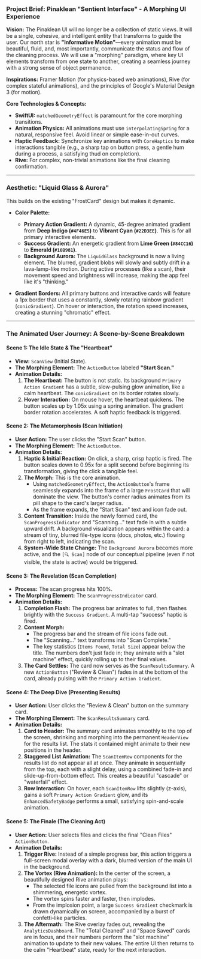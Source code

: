 ### **Project Brief: Pinaklean "Sentient Interface" - A Morphing UI Experience**

**Vision:** The Pinaklean UI will no longer be a collection of static views. It will be a single, cohesive, and intelligent entity that transforms to guide the user. Our north star is **"Informative Motion"**—every animation must be beautiful, fluid, and, most importantly, communicate the status and flow of the cleaning process. We will use a "morphing" paradigm, where key UI elements transform from one state to another, creating a seamless journey with a strong sense of object permanence.

**Inspirations:** Framer Motion (for physics-based web animations), Rive (for complex stateful animations), and the principles of Google's Material Design 3 (for motion).

**Core Technologies & Concepts:**
*   **SwiftUI:** `matchedGeometryEffect` is paramount for the core morphing transitions.
*   **Animation Physics:** All animations must use `interpolatingSpring` for a natural, responsive feel. Avoid linear or simple ease-in-out curves.
*   **Haptic Feedback:** Synchronize key animations with `CoreHaptics` to make interactions tangible (e.g., a sharp tap on button press, a gentle hum during a process, a satisfying thud on completion).
*   **Rive:** For complex, non-trivial animations like the final cleaning confirmation.

---

### **Aesthetic: "Liquid Glass & Aurora"**

This builds on the existing "FrostCard" design but makes it dynamic.

*   **Color Palette:**
    *   **Primary Action Gradient:** A dynamic, 45-degree animated gradient from **Deep Indigo (`#4F46E5`)** to **Vibrant Cyan (`#22D3EE`)**. This is for all primary interactive elements.
    *   **Success Gradient:** An energetic gradient from **Lime Green (`#84CC16`)** to **Emerald (`#10B981`)**.
    *   **Background Aurora:** The `LiquidGlass` background is now a living element. The blurred, gradient blobs will slowly and subtly drift in a lava-lamp-like motion. During active processes (like a scan), their movement speed and brightness will increase, making the app feel like it's "thinking."

*   **Gradient Borders:** All primary buttons and interactive cards will feature a 1px border that uses a constantly, slowly rotating rainbow gradient (`conicGradient`). On hover or interaction, the rotation speed increases, creating a stunning "chromatic" effect.

---

### **The Animated User Journey: A Scene-by-Scene Breakdown**

#### **Scene 1: The Idle State & The "Heartbeat"**

*   **View:** `ScanView` (Initial State).
*   **The Morphing Element:** The `ActionButton` labeled **"Start Scan."**
*   **Animation Details:**
    1.  **The Heartbeat:** The button is not static. Its background `Primary Action Gradient` has a subtle, slow-pulsing glow animation, like a calm heartbeat. The `conicGradient` on its border rotates slowly.
    2.  **Hover Interaction:** On mouse hover, the heartbeat quickens. The button scales up by 1.05x using a spring animation. The gradient border rotation accelerates. A soft haptic feedback is triggered.

#### **Scene 2: The Metamorphosis (Scan Initiation)**

*   **User Action:** The user clicks the "Start Scan" button.
*   **The Morphing Element:** The `ActionButton`.
*   **Animation Details:**
    1.  **Haptic & Initial Reaction:** On click, a sharp, crisp haptic is fired. The button scales down to 0.95x for a split second before beginning its transformation, giving the click a tangible feel.
    2.  **The Morph:** This is the core animation.
        *   Using `matchedGeometryEffect`, the `ActionButton`'s frame seamlessly expands into the frame of a large `FrostCard` that will dominate the view. The button's corner radius animates from its pill shape to the card's larger radius.
        *   As the frame expands, the "Start Scan" text and icon fade out.
    3.  **Content Transition:** Inside the newly formed card, the `ScanProgressIndicator` and "Scanning..." text fade in with a subtle upward drift. A background visualization appears within the card: a stream of tiny, blurred file-type icons (docs, photos, etc.) flowing from right to left, indicating the scan.
    4.  **System-Wide State Change:** The `Background Aurora` becomes more active, and the `[🔍 Scan]` node of our conceptual pipeline (even if not visible, the state is active) would be triggered.

#### **Scene 3: The Revelation (Scan Completion)**

*   **Process:** The scan progress hits 100%.
*   **The Morphing Element:** The `ScanProgressIndicator` card.
*   **Animation Details:**
    1.  **Completion Flash:** The progress bar animates to full, then flashes brightly with the `Success Gradient`. A multi-tap "success" haptic is fired.
    2.  **Content Morph:**
        *   The progress bar and the stream of file icons fade out.
        *   The "Scanning..." text transforms into "Scan Complete."
        *   The key statistics (`Items Found`, `Total Size`) appear below the title. The numbers don't just fade in; they animate with a "slot machine" effect, quickly rolling up to their final values.
    3.  **The Card Settles:** The card now serves as the `ScanResultsSummary`. A new `ActionButton` ("Review & Clean") fades in at the bottom of the card, already pulsing with the `Primary Action Gradient`.

#### **Scene 4: The Deep Dive (Presenting Results)**

*   **User Action:** User clicks the "Review & Clean" button on the summary card.
*   **The Morphing Element:** The `ScanResultsSummary` card.
*   **Animation Details:**
    1.  **Card to Header:** The summary card animates smoothly to the top of the screen, shrinking and morphing into the permanent `HeaderView` for the results list. The stats it contained might animate to their new positions in the header.
    2.  **Staggered List Animation:** The `ScanItemRow` components for the results list do not appear all at once. They animate in sequentially from the top, each with a slight delay, using a combined fade-in and slide-up-from-bottom effect. This creates a beautiful "cascade" or "waterfall" effect.
    3.  **Row Interaction:** On hover, each `ScanItemRow` lifts slightly (z-axis), gains a soft `Primary Action Gradient` glow, and its `EnhancedSafetyBadge` performs a small, satisfying spin-and-scale animation.

#### **Scene 5: The Finale (The Cleaning Act)**

*   **User Action:** User selects files and clicks the final "Clean Files" `ActionButton`.
*   **Animation Details:**
    1.  **Trigger Rive:** Instead of a simple progress bar, this action triggers a full-screen modal overlay with a dark, blurred version of the main UI in the background.
    2.  **The Vortex (Rive Animation):** In the center of the screen, a beautifully designed Rive animation plays:
        *   The selected file icons are pulled from the background list into a shimmering, energetic vortex.
        *   The vortex spins faster and faster, then implodes.
        *   From the implosion point, a large `Success Gradient` checkmark is drawn dynamically on screen, accompanied by a burst of confetti-like particles.
    3.  **The Aftermath:** The Rive overlay fades out, revealing the `AnalyticsDashboard`. The "Total Cleaned" and "Space Saved" cards are in focus, and their numbers perform the "slot machine" animation to update to their new values. The entire UI then returns to the calm "Heartbeat" state, ready for the next interaction.
